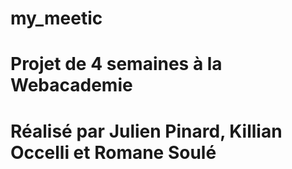 # my_meetic
# Projet de 4 semaines à la Webacademie
# Réalisé par Julien Pinard, Killian Occelli et Romane Soulé